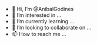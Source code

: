 - 👋 Hi, I’m @AnibalGodines
- 👀 I’m interested in ...
- 🌱 I’m currently learning ...
- 💞️ I’m looking to collaborate on ...
- 📫 How to reach me ...

<!---
AnibalGodines/AnibalGodines is a ✨ special ✨ repository because its `README.md` (this file) appears on your GitHub profile.
You can click the Preview link to take a look at your changes.
--->
